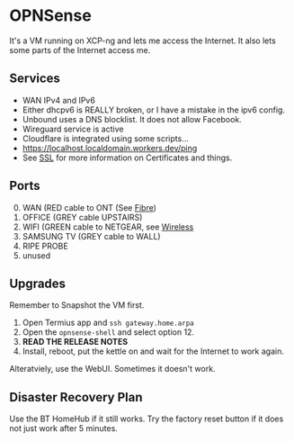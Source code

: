 # OPNSense 

It's a VM running on XCP-ng and lets me access the Internet. It also lets some parts of the Internet access me.

## Services

 - WAN IPv4 and IPv6
 - Either dhcpv6 is REALLY broken, or I have a mistake in the ipv6 config.
 - Unbound uses a DNS blocklist. It does not allow Facebook.
 - Wireguard service is active
 - Cloudflare is integrated using some scripts...
 - https://localhost.localdomain.workers.dev/ping
 - See [SSL](ssl.md) for more information on Certificates and things.

## Ports

0. WAN (RED cable to ONT (See [Fibre](fibre.md))
1. OFFICE (GREY cable UPSTAIRS)
2. WIFI (GREEN cable to NETGEAR, see [Wireless](wireless.md)
3. SAMSUNG TV (GREY cable to WALL)
4. RIPE PROBE
6. unused

## Upgrades

Remember to Snapshot the VM first.

1. Open Termius app and `ssh gateway.home.arpa`
2. Open the `opnsense-shell` and select option 12.
3. **READ THE RELEASE NOTES**
4. Install, reboot, put the kettle on and wait for the Internet to work again.

Alteratviely, use the WebUI. Sometimes it doesn't work.

## Disaster Recovery Plan

Use the BT HomeHub if it still works. Try the factory reset button if it does not just work after 5 minutes.